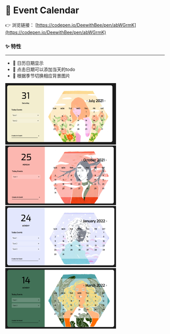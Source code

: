 # 📆 Event Calendar

 👉 浏览链接： [https://codepen.io/DeewithBee/pen/abWGrmK](https://codepen.io/DeewithBee/pen/abWGrmK)


### ✨ 特性
---
-  🎠 日历日期显示
-  📑 点击日期可以添加当天的todo
-  💜 根据季节切换相应背景图片

<img src="https://github.com/langyixuan/Vanilla-Javascript-Project-Exercise/blob/master/Day_4/Event_Calendar/img1.png" style="width: 350px">
<img src="https://github.com/langyixuan/Vanilla-Javascript-Project-Exercise/blob/master/Day_4/Event_Calendar/img2.png" style="width: 350px">
<img src="https://github.com/langyixuan/Vanilla-Javascript-Project-Exercise/blob/master/Day_4/Event_Calendar/img3.png" style="width: 350px">
<img src="https://github.com/langyixuan/Vanilla-Javascript-Project-Exercise/blob/master/Day_4/Event_Calendar/img4.png" style="width: 350px">

